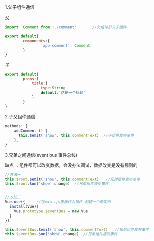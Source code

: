 1.父子组件通信 

父

```js
import  Comment from './comment'       //父组件引入子组件 
```

```js
export default{
		components:{
				'app-comment': Comment
		}
}
```

子

```js
export default{
		props:{
			title:{
				type:String
				default:'这是一个标题'
			}
		}
}
```

2.子父组件通信

```js
methods: {
    addComment () {
      this.$emit('show', this.commentText)  //子组件发布事件
    },
}
```

3.兄弟之间通信(event bus 事件总线)

缺点 ：组件都可以改变数据，会没办法调试，数据改变是没有规则的

```js
//方法一
this.$root.$emit('show', this.commentText)   //兄弟组件发布事件
this.$root.$on('show',change)  //兄弟组件接受事件


//方法二
Vue.use({     //在main.js里面作为插件 创建一个新实例
  install(Vue){
    Vue.prototype.$eventBus = new Vue 
  }
})

this.$eventBus.$emit('show', this.commentText)   //兄弟组件发布事件
this.$eventBus.$on('show',change)  //兄弟组件接受事件
```

